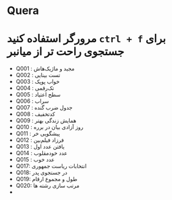 # Quera

# مرورگر استفاده کنید `ctrl + f` برای جستجوی راحت تر از میانبر 
- Q001 : مجید و ماژیک‌هاش
- Q002 : تست بینایی
- Q003 : خواب پوپک
- Q004 : تک‌رقمی
- Q005 : سطح اعتیاد
- Q006 : سراب
- Q007 : جدول ضرب گنده
- Q008 : کدتخفیف
- Q009 : همایش زندگی بهتر
- Q010 : روز آزادی بیان در برره
- Q011 : پیشگویی خر
- Q012 : فرزاد فیلم‌بین
- Q013 : یافتن عدد اول
- Q014 : عدد خودمقلوب
- Q015 : عدد خوب
- Q017: انتخابات ریاست جمهوری
- Q018: در جستجوی پدر
- Q019: طول و مجموع ارقام
- Q020: مرتب سازی رشته ها
-
